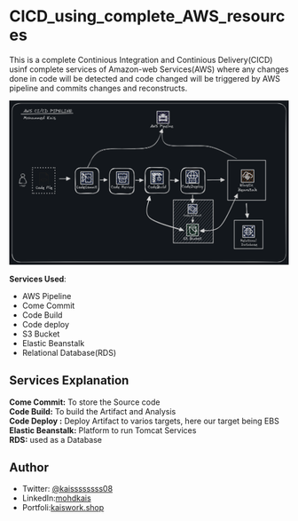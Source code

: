# CICD_using_complete_AWS_resources

This is a complete Continious Integration and Continious Delivery(CICD) usinf complete services of Amazon-web Services(AWS)
where any changes done in code will be detected and code changed will be triggered by AWS pipeline and commits changes and reconstructs.



![Architecture Diagram](Architecture.png)

**Services Used**:

- AWS Pipeline
- Come Commit
- Code Build
- Code deploy
- S3 Bucket
- Elastic Beanstalk
- Relational Database(RDS)

## Services Explanation
**Come Commit:** To store the Source code<br />
**Code Build:** To build the Artifact and Analysis<br />
**Code Deploy :** Deploy Artifact to varios targets, here our target being EBS<br />
**Elastic Beanstalk:** Platform to run Tomcat Services<br />
**RDS:** used as a Database<br />

## Author
- Twitter: [@kaissssssss08](https://twitter.com/kaissssssss08)
- LinkedIn:[mohdkais](https://www.linkedin.com/in/mohdkais/)
- Portfoli:[kaiswork.shop](https://www.kaiswork.shop)
